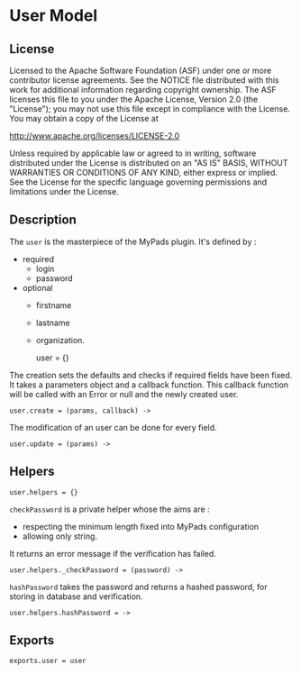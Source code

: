 # User Model

## License

Licensed to the Apache Software Foundation (ASF) under one
or more contributor license agreements.  See the NOTICE file
distributed with this work for additional information
regarding copyright ownership.  The ASF licenses this file
to you under the Apache License, Version 2.0 (the
"License"); you may not use this file except in compliance
with the License.  You may obtain a copy of the License at

  http://www.apache.org/licenses/LICENSE-2.0

Unless required by applicable law or agreed to in writing,
software distributed under the License is distributed on an
"AS IS" BASIS, WITHOUT WARRANTIES OR CONDITIONS OF ANY
KIND, either express or implied.  See the License for the
specific language governing permissions and limitations
under the License.

## Description

The `user` is the masterpiece of the MyPads plugin. It's defined by :

* required
  * login
  * password
* optional
  * firstname
  * lastname
  * organization.

    user = {}
    
The creation sets the defaults and checks if required fields have been fixed.
It takes a parameters object and a callback function. This callback function
will be called with an Error or null and the newly created user.

    user.create = (params, callback) ->
 
The modification of an user can be done for every field.

    user.update = (params) ->

## Helpers
    
    user.helpers = {}

`checkPassword` is a private helper whose the aims are :

* respecting the minimum length fixed into MyPads configuration
* allowing only string.
 
It returns an error message if the verification has failed.

    user.helpers._checkPassword = (password) ->

`hashPassword` takes the password and returns a hashed password, for storing in
database and verification.

    user.helpers.hashPassword = ->

## Exports

    exports.user = user
